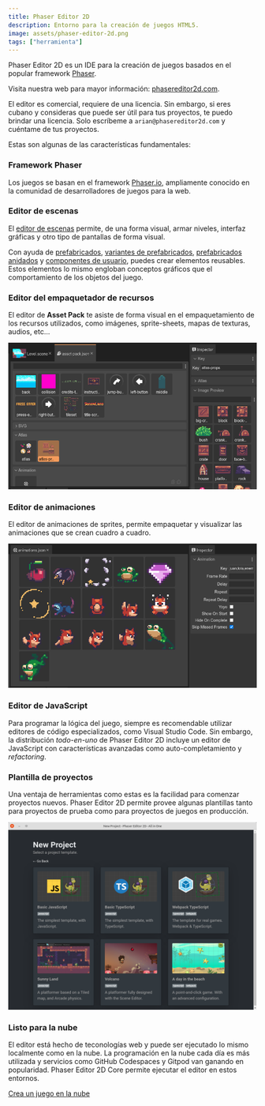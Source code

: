 ```yaml
---
title: Phaser Editor 2D
description: Entorno para la creación de juegos HTML5.
image: assets/phaser-editor-2d.png
tags: ["herramienta"]
---
```


Phaser Editor 2D es un IDE para la creación de juegos basados en el popular framework [Phaser](https://phaser.io).

Visita nuestra web para mayor información: [phasereditor2d.com](https://phasereditor2d.com).

El editor es comercial, requiere de una licencia. Sin embargo, si eres cubano y consideras que puede ser útil para tus proyectos, te puedo brindar una licencia. Solo escríbeme a `arian@phasereditor2d.com` y cuéntame de tus proyectos.

Estas son algunas de las características fundamentales:

### Framework Phaser

Los juegos se basan en el framework [Phaser.io](https://phaser.io), ampliamente conocido en la comunidad de desarrolladores de juegos para la web.

### Editor de escenas

El [editor de escenas](https://help.phasereditor2d.com/v3/scene-editor/) permite, de una forma visual, armar niveles, interfaz gráficas y otro tipo de pantallas de forma visual.

Con ayuda de [prefabricados](https://help.phasereditor2d.com/v3/scene-editor/prefabs.html), [variantes de prefabricados](https://help.phasereditor2d.com/v3/scene-editor/prefab-variant.html), [prefabricados anidados](https://help.phasereditor2d.com/v3/scene-editor/prefab-nested.html) y [componentes de usuario](https://help.phasereditor2d.com/v3/scene-editor/user-components.html), puedes crear elementos reusables. Estos elementos lo mismo engloban conceptos gráficos que el comportamiento de los objetos del juego.

### Editor del empaquetador de recursos

El editor de **Asset Pack** te asiste de forma visual en el empaquetamiento de los recursos utilizados, como imágenes, sprite-sheets, mapas de texturas, audios, etc...

![asset pack editor](assets/asset-pack-editor.png)

### Editor de animaciones

El editor de animaciones de sprites, permite empaquetar y visualizar las animaciones que se crean cuadro a cuadro.

![asset pack editor](assets/animations-editor.png)

### Editor de JavaScript

Para programar la lógica del juego, siempre es recomendable utilizar editores de código especializados, como Visual Studio Code. Sin embargo, la distribución *todo-en-uno* de Phaser Editor 2D incluye un editor de JavaScript con características avanzadas como auto-completamiento y *refactoring*.

### Plantilla de proyectos

Una ventaja de herramientas como estas es la facilidad para comenzar proyectos nuevos. Phaser Editor 2D permite provee algunas plantillas tanto para proyectos de prueba como para proyectos de juegos en producción.

![asset pack editor](assets/new-project.png)

### Listo para la nube

El editor está hecho de teconologías web y puede ser ejecutado lo mismo localmente como en la nube. La programación en la nube cada día es más utilizada y servicios como GitHub Codespaces y Gitpod van ganando en popularidad. Phaser Editor 2D Core permite ejecutar el editor en estos entornos.

[Crea un juego en la nube](https://phasereditor2d.com/start)